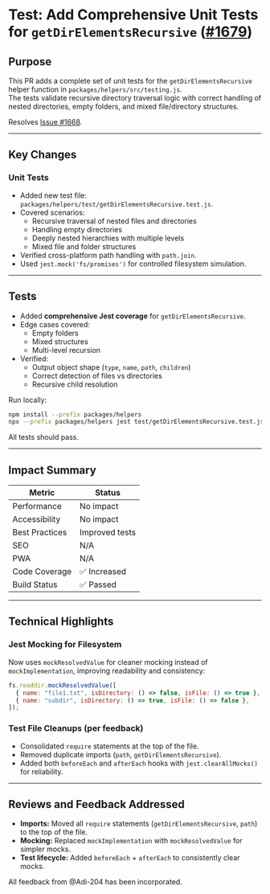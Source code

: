 # Test: Add Comprehensive Unit Tests for `getDirElementsRecursive` ([#1679](https://github.com/asyncapi/generator/pull/1679))

## Purpose

This PR adds a complete set of unit tests for the `getDirElementsRecursive` helper function in `packages/helpers/src/testing.js`.  
The tests validate recursive directory traversal logic with correct handling of nested directories, empty folders, and mixed file/directory structures.

Resolves [Issue #1668](https://github.com/asyncapi/generator/issues/1668).

---

## Key Changes

### Unit Tests

- Added new test file: `packages/helpers/test/getDirElementsRecursive.test.js`.
- Covered scenarios:
  - Recursive traversal of nested files and directories
  - Handling empty directories
  - Deeply nested hierarchies with multiple levels
  - Mixed file and folder structures
- Verified cross-platform path handling with `path.join`.
- Used `jest.mock('fs/promises')` for controlled filesystem simulation.

---

## Tests

- Added **comprehensive Jest coverage** for `getDirElementsRecursive`.
- Edge cases covered:
  - Empty folders
  - Mixed structures
  - Multi-level recursion
- Verified:
  - Output object shape (`type`, `name`, `path`, `children`)
  - Correct detection of files vs directories
  - Recursive child resolution

Run locally:

```bash
npm install --prefix packages/helpers
npx --prefix packages/helpers jest test/getDirElementsRecursive.test.js
```

All tests should pass.

---

## Impact Summary

| Metric         | Status         |
| -------------- | -------------- |
| Performance    | No impact      |
| Accessibility  | No impact      |
| Best Practices | Improved tests |
| SEO            | N/A            |
| PWA            | N/A            |
| Code Coverage  | ✅ Increased   |
| Build Status   | ✅ Passed      |

---

## Technical Highlights

### Jest Mocking for Filesystem

Now uses `mockResolvedValue` for cleaner mocking instead of `mockImplementation`, improving readability and consistency:

```js
fs.readdir.mockResolvedValue([
  { name: "file1.txt", isDirectory: () => false, isFile: () => true },
  { name: "subdir", isDirectory: () => true, isFile: () => false },
]);
```

### Test File Cleanups (per feedback)

- Consolidated `require` statements at the top of the file.
- Removed duplicate imports (`path`, `getDirElementsRecursive`).
- Added both `beforeEach` and `afterEach` hooks with `jest.clearAllMocks()` for reliability.

---

## Reviews and Feedback Addressed

- **Imports:** Moved all `require` statements (`getDirElementsRecursive`, `path`) to the top of the file.
- **Mocking:** Replaced `mockImplementation` with `mockResolvedValue` for simpler mocks.
- **Test lifecycle:** Added `beforeEach` + `afterEach` to consistently clear mocks.

All feedback from @Adi-204 has been incorporated.

